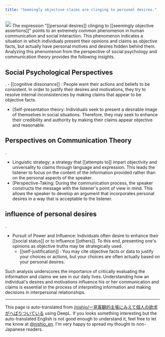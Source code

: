 ```yaml
---
title: "Seemingly objective claims are clinging to personal desires."
---
```


<img src='https://scrapbox.io/api/pages/nishio-en/gpt/icon' alt='gpt.icon' height="19.5"/>
The expression "[[personal desires]] clinging to [[seemingly objective assertions]]" points to an extremely common phenomenon in human communication and social interaction. This phenomenon indicates a situation in which individuals present their opinions and claims as objective facts, but actually have personal motives and desires hidden behind them. Analyzing this phenomenon from the perspective of social psychology and communication theory provides the following insights.

## Social Psychological Perspectives
.
    - [[cognitive dissonance]] : People want their actions and beliefs to be consistent. In order to justify their desires and motivations, they try to resolve internal inconsistencies by making claims that appear to be objective facts.
- [Self-presentation theory: Individuals seek to present a desirable image of themselves in social situations. Therefore, they may seek to enhance their credibility and authority by making their claims appear objective and reasonable.

## Perspectives on Communication Theory
.
- Linguistic strategy: a strategy that [[attempts to]] impart objectivity and universality to claims through language and expression. This leads the listener to focus on the content of the information provided rather than on the personal aspects of the speaker.
- [Perspective-Taking: During the communication process, the speaker constructs the message with the listener's point of view in mind. This allows the speaker to develop an argument that incorporates personal desires in a way that is acceptable to the listener.

## influence of personal desires
.
- Pursuit of Power and Influence: Individuals often desire to enhance their [[social status]] or to influence [[others]]. To this end, presenting one's opinions as objective truths may be strategically used.
    - [[self-justification]] : You may cite objective facts or data to justify your choices or actions, but your choices are often actually based on your personal desires.

Such analysis underscores the importance of critically evaluating the information and claims we see in our daily lives. Understanding how an individual's desires and motivations influence his or her communication and claims is essential in the process of interpreting information and making decisions in interpersonal relationships.

---
This page is auto-translated from [/nishio/一見客観的主張にみえて個人の欲求がへばりついている](https://scrapbox.io/nishio/一見客観的主張にみえて個人の欲求がへばりついている) using DeepL. If you looks something interesting but the auto-translated English is not good enough to understand it, feel free to let me know at [@nishio_en](https://twitter.com/nishio_en). I'm very happy to spread my thought to non-Japanese readers.
